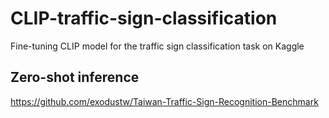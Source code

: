 # CLIP-traffic-sign-classification
Fine-tuning CLIP model for the traffic sign classification task on Kaggle


## Zero-shot inference
https://github.com/exodustw/Taiwan-Traffic-Sign-Recognition-Benchmark